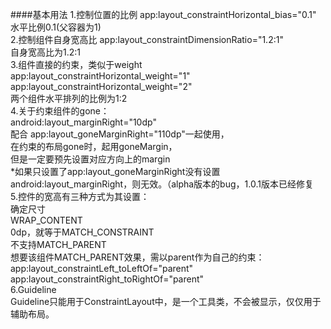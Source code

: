 ####基本用法
1.控制位置的比例
app:layout_constraintHorizontal_bias="0.1"</br>
水平比例0.1(父容器为1)</br>
2.控制组件自身宽高比
app:layout_constraintDimensionRatio="1.2:1"</br>
自身宽高比为1.2:1</br>
3.组件直接的约束，类似于weight</br>
app:layout_constraintHorizontal_weight="1"</br>
app:layout_constraintHorizontal_weight="2"</br>
两个组件水平排列的比例为1:2</br>
4.关于约束组件的gone：</br>
android:layout_marginRight="10dp" </br>
配合 app:layout_goneMarginRight="110dp"一起使用，</br>
在约束的布局gone时，起用goneMargin，</br>
但是一定要预先设置对应方向上的margin</br>
*如果只设置了app:layout_goneMarginRight没有设置android:layout_marginRight，则无效。（alpha版本的bug，1.0.1版本已经修复</br>
5.控件的宽高有三种方式为其设置： </br>
确定尺寸 </br>
WRAP_CONTENT </br>
0dp，就等于MATCH_CONSTRAINT</br>
不支持MATCH_PARENT</br>
想要该组件MATCH_PARENT效果，需以parent作为自己的约束：</br>
app:layout_constraintLeft_toLeftOf="parent"</br>
app:layout_constraintRight_toRightOf="parent"</br>
6.Guideline</br>
Guideline只能用于ConstraintLayout中，是一个工具类，不会被显示，仅仅用于辅助布局。
